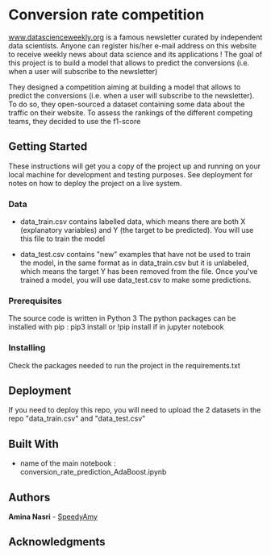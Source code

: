 # Conversion rate competition

www.datascienceweekly.org is a famous newsletter curated by independent data scientists. Anyone can register his/her e-mail address on this website to receive weekly news about data science and its applications !
The goal of this project is to build a model that allows to predict the conversions (i.e. when a user will subscribe to the newsletter)

They designed a competition aiming at building a model that allows to predict the conversions (i.e. when a user will subscribe to the newsletter). To do so, they open-sourced a dataset containing some data about the traffic on their website. To assess the rankings of the different competing teams, they decided to use the f1-score

## Getting Started

These instructions will get you a copy of the project up and running on your local machine for development and testing purposes. 
See deployment for notes on how to deploy the project on a live system.

### Data

* data_train.csv contains labelled data, which means there are both X (explanatory variables) and Y (the target to be predicted). You will use this file to train the model

* data_test.csv contains "new" examples that have not be used to train the model, in the same format as in data_train.csv but it is unlabeled, which means the target Y has been removed from the file. Once you've trained a model, you will use data_test.csv to make some predictions. 

### Prerequisites

The source code is written in Python 3
The python packages can be installed with pip : pip3 install or !pip install if in jupyter notebook

### Installing

Check the packages needed to run the project in the requirements.txt 


## Deployment

If you need to deploy this repo, you will need to upload the 2 datasets in the repo "data_train.csv" and "data_test.csv"

## Built With

* name of the main notebook : conversion_rate_prediction_AdaBoost.ipynb

## Authors

**Amina Nasri** - [SpeedyAmy](https://github.com/SpeedyAmy)

## Acknowledgments

